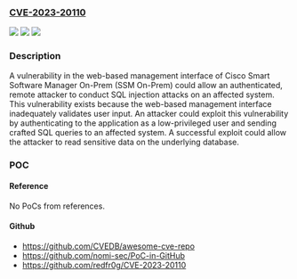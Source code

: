### [CVE-2023-20110](https://cve.mitre.org/cgi-bin/cvename.cgi?name=CVE-2023-20110)
![](https://img.shields.io/static/v1?label=Product&message=Cisco%20Smart%20Software%20Manager%20On-Prem%20&color=blue)
![](https://img.shields.io/static/v1?label=Version&message=n%2Fa&color=blue)
![](https://img.shields.io/static/v1?label=Vulnerability&message=CWE-89&color=brighgreen)

### Description

A vulnerability in the web-based management interface of Cisco Smart Software Manager On-Prem (SSM On-Prem) could allow an authenticated, remote attacker to conduct SQL injection attacks on an affected system. This vulnerability exists because the web-based management interface inadequately validates user input. An attacker could exploit this vulnerability by authenticating to the application as a low-privileged user and sending crafted SQL queries to an affected system. A successful exploit could allow the attacker to read sensitive data on the underlying database.

### POC

#### Reference
No PoCs from references.

#### Github
- https://github.com/CVEDB/awesome-cve-repo
- https://github.com/nomi-sec/PoC-in-GitHub
- https://github.com/redfr0g/CVE-2023-20110

